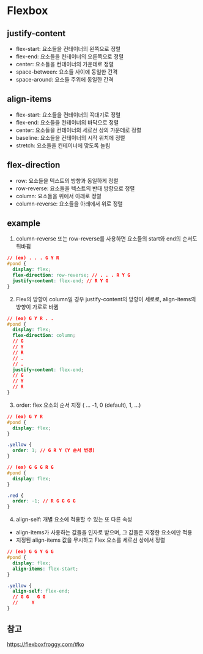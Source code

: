 # Flexbox

## justify-content

- flex-start: 요소들을 컨테이너의 왼쪽으로 정렬
- flex-end: 요소들을 컨테이너의 오른쪽으로 정렬
- center: 요소들을 컨테이너의 가운데로 정렬
- space-between: 요소들 사이에 동일한 간격
- space-around: 요소들 주위에 동일한 간격

## align-items

- flex-start: 요소들을 컨테이너의 꼭대기로 정렬
- flex-end: 요소들을 컨테이너의 바닥으로 정렬
- center: 요소들을 컨테이너의 세로선 상의 가운데로 정렬
- baseline: 요소들을 컨테이너의 시작 위치에 정렬
- stretch: 요소들을 컨테이너에 맞도록 늘림

## flex-direction

- row: 요소들을 텍스트의 방향과 동일하게 정렬
- row-reverse: 요소들을 텍스트의 반대 방향으로 정렬
- column: 요소들을 위에서 아래로 정렬
- column-reverse: 요소들을 아래에서 위로 정렬

## example

1.  column-reverse 또는 row-reverse를 사용하면 요소들의 start와 end의 순서도 뒤바뀜

```css
// (ex) . . . G Y R
#pond {
  display: flex;
  flex-direction: row-reverse; // . . . R Y G
  justify-content: flex-end; // R Y G
}
```

2. Flex의 방향이 column일 경우 justify-content의 방향이 세로로, align-items의 뱡향이 가로로 바뀜

```css
// (ex) G Y R . .
#pond {
  display: flex;
  flex-direction: column;
  // G
  // Y
  // R
  // .
  // .
  justify-content: flex-end;
  // G
  // Y
  // R
}
```

3. order: flex 요소의 순서 지정 <integer> ( ... -1, 0 (default), 1, ...)

```css
// (ex) G Y R
#pond {
  display: flex;
}

.yellow {
  order: 1; // G R Y (Y 순서 변경)
}
```

```css
// (ex) G G G R G
#pond {
  display: flex;
}

.red {
  order: -1; // R G G G G
}
```

4. align-self: 개별 요소에 적용할 수 있는 또 다른 속성

- align-items가 사용하는 값들을 인자로 받으며, 그 값들은 지정한 요소에만 적용
- 지정된 align-items 값을 무시하고 Flex 요소를 세로선 상에서 정렬

```css
// (ex) G G Y G G
#pond {
  display: flex;
  align-items: flex-start;
}

.yellow {
  align-self: flex-end;
  // G G   G G
  //     Y
}
```

## 참고

https://flexboxfroggy.com/#ko
